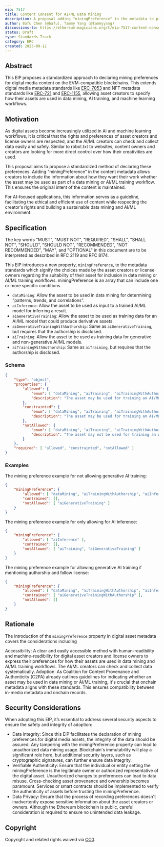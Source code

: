 ```yaml
---
eip: 7517
title: Content Consent for AI/ML Data Mining
description: A proposal adding "miningPreference" in the metadata to preserve the digital content's original intent and respect creator's rights.
author: Bofu Chen (@bafu), Tammy Yang (@tammyyang)
discussions-to: https://ethereum-magicians.org/t/eip-7517-content-consent-for-ai-ml-data-mining/15755
status: Draft
type: Standards Track
category: ERC
created: 2023-09-12
---
```


## Abstract

This EIP proposes a standardized approach to declaring mining preferences for digital media content on the EVM-compatible blockchains. This extends digital media metadata standards like [ERC-7053](./eip-7053.md) and NFT metadata standards like [ERC-721](./eip-721.md) and [ERC-1155](./eip-1155.md), allowing asset creators to specify how their assets are used in data mining, AI training, and machine learning workflows.

## Motivation

As digital assets become increasingly utilized in AI and machine learning workflows, it is critical that the rights and preferences of asset creators and license owners are respected, and the AI/ML creators can check and collect data easily and safely. Similar to robot.txt to websites, content owners and creators are looking for more direct control over how their creativities are used.

This proposal aims to propose a standardized method of declaring these preferences. Adding "miningPreference" in the content metadata allows creators to include the information about how they want their work whether the asset may be used as part of a data mining or AI/ML training workflow. This ensures the original intent of the content is maintained.

For AI-focused applications, this information serves as a guideline, facilitating the ethical and efficient use of content while respecting the creator's rights and building a sustainable data mining and AI/ML environment.

## Specification

The key words "MUST", "MUST NOT", "REQUIRED", "SHALL", "SHALL NOT", "SHOULD", "SHOULD NOT", "RECOMMENDED", "NOT RECOMMENDED", "MAY", and "OPTIONAL" in this document are to be interpreted as described in RFC 2119 and RFC 8174.

This EIP introduces a new property, `miningPreference`, to the metadata standards which signify the choices made by the asset creators or license owners regarding the suitability of their asset for inclusion in data mining or AI/ML training workflows. miningPreference is an array that can include one or more specific conditions.

* `dataMining`: Allow the asset to be used in data mining for determining "patterns, trends, and correlations".
* `aiInference`: Allow the asset to be used as input to a trained AI/ML model for inferring a result.
* `aiGenerativeTraining`: Allow the asset to be used as training data for an AI/ML model that could produce derivative assets.
* `aiGenerativeTrainingWithAuthorship`: Same as `aiGenerativeTraining`, but requires that the authorship is disclosed.
* `aiTraining`: Allow the asset to be used as training data for generative and non-generative AI/ML models.
* `aiTrainingWithAuthorship`: Same as `aiTraining`, but requires that the authorship is disclosed.

### Schema

```json
{
    "type": "object",
    "properties": {
        "allowed": {
            "enum": [ "dataMining", "aiTraining", "aiTrainingWithAuthorship", "aiGenerativeTraining", "aiGenerativeTrainingWithAuthorship", "aiInference" ],
            "description": "The asset may be used for training an AI/ML model or mined for its data (or both)."
        },
        "constrainted": {
            "enum": [ "dataMining", "aiTraining", "aiTrainingWithAuthorship", "aiGenerativeTraining", "aiGenerativeTrainingWithAuthorship", "aiInference" ],
            "description": "The asset may be used for training an AI/ML model or mined for its data (or both) followed the license."
        },
        "notAllowed": {
            "enum": [ "dataMining", "aiTraining", "aiTrainingWithAuthorship", "aiGenerativeTraining", "aiGenerativeTrainingWithAuthorship", "aiInference" ],
            "description": "The asset may not be used for training an AI/ML model or mined for its data (or both)."
        }
    },
    "required": [ "allowed", "constrainted", "notAllowed" ]
}
```

### Examples

The mining preference example for not allowing generative AI training:

```json
{
    "miningPreference": {
        "allowed": [ "dataMining", "aiTrainingWithAuthorship", "aiInference" ],
        "contrained": [],
        "notAllowed": [ "aiGenerativeTraining" ]
    }
}
```

The mining preference example for only allowing for AI inference:

```json
{
    "miningPreference": {
        "allowed": [ "aiInference" ],
        "contrained": [],
        "notAllowed": [ "aiTraining", "aiGenerativeTraining" ]
    }
}
```

The mining preference example for allowing generative AI training if mentioning authorship and follow license:

```json
{
    "miningPreference": {
        "allowed": [ "dataMining", "aiTrainingWithAuthorship", "aiInference" ],
        "contrained": [ "aiGenerativeTrainingWithAuthorship" ],
        "notAllowed": []
    }
}
```

## Rationale

The introduction of the `miningPreference` property in digital asset metadata covers the considerations including

Accessibility: A clear and easily accessible method with human-readibility and machine-readibility for digital asset creators and license owners to express their preferences for how their assets are used in data mining and AI/ML training workflows. The AI/ML creators can check and collect data systematically.
Adoption: As Coalition for Content Provenance and Authenticity (C2PA) already outlines guidelines for indicating whether an asset may be used in data mining or AI/ML training, it's crucial that onchain metadata aligns with these standards. This ensures compatibility between in-media metadata and onchain records.

## Security Considerations

When adopting this EIP, it’s essential to address several security aspects to ensure the safety and integrity of adoption:

* Data Integrity: Since this EIP facilitates the declaration of mining preferences for digital media assets, the integrity of the data should be assured. Any tampering with the miningPreference property can lead to unauthorized data mining usage. Blockchain's immutability will play a significant role here, but additional security layers, such as cryptographic signatures, can further ensure data integrity.
* Verifiable Authenticity: Ensure that the individual or entity setting the miningPreference is the legitimate owner or authorized representative of the digital asset. Unauthorized changes to preferences can lead to data misuse. Cross-checking asset provenance and ownership becomes paramount. Services or smart contracts should be implemented to verify the authenticity of assets before trusting the miningPreference.
* Data Privacy: Ensure that the process of recording preferences doesn't inadvertently expose sensitive information about the asset creators or owners. Although the Ethereum blockchain is public, careful consideration is required to ensure no unintended data leakage.

## Copyright

Copyright and related rights waived via [CC0](../LICENSE.md).
